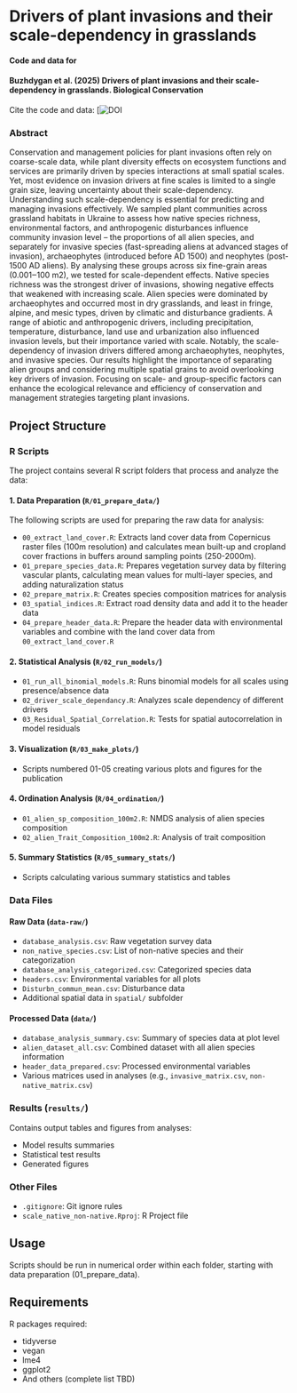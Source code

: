 # Drivers of plant invasions and their scale-dependency in grasslands

#### Code and data for

#### Buzhdygan et al. (2025) Drivers of plant invasions and their scale-dependency in grasslands. Biological Conservation


Cite the code and data: [![DOI]()

<!-- badges: start -->
<!-- badges: end -->

### Abstract
Conservation and management policies for plant invasions often rely on coarse-scale data, while plant diversity effects on ecosystem functions and services are primarily driven by species interactions at small spatial scales. Yet, most evidence on invasion drivers at fine scales is limited to a single grain size, leaving uncertainty about their scale-dependency. Understanding such scale-dependency is essential for predicting and managing invasions effectively.
We sampled plant communities across grassland habitats in Ukraine to assess how native species richness, environmental factors, and anthropogenic disturbances influence community invasion level – the proportions of all alien species, and separately for invasive species (fast-spreading aliens at advanced stages of invasion), archaeophytes (introduced before AD 1500) and neophytes (post-1500 AD aliens). By analysing these groups across six fine-grain areas (0.001‒100 m2), we tested for scale-dependent effects.
Native species richness was the strongest driver of invasions, showing negative effects that weakened with increasing scale. Alien species were dominated by archaeophytes and occurred most in dry grasslands, and least in fringe, alpine, and mesic types, driven by climatic and disturbance gradients. A range of abiotic and anthropogenic drivers, including precipitation, temperature, disturbance, land use and urbanization also influenced invasion levels, but their importance varied with scale. Notably, the scale-dependency of invasion drivers differed among archaeophytes, neophytes, and invasive species. 
Our results highlight the importance of separating alien groups and considering multiple spatial grains to avoid overlooking key drivers of invasion. Focusing on scale- and group-specific factors can enhance the ecological relevance and efficiency of conservation and management strategies targeting plant invasions.


## Project Structure

### R Scripts

The project contains several R script folders that process and analyze the data:

#### 1. Data Preparation (`R/01_prepare_data/`)

The following scripts are used for preparing the raw data for analysis:

- `00_extract_land_cover.R`: Extracts land cover data from Copernicus raster files (100m resolution) and calculates mean built-up and cropland cover fractions in buffers around sampling points (250-2000m).
- `01_prepare_species_data.R`: Prepares vegetation survey data by filtering vascular plants, calculating mean values for multi-layer species, and adding naturalization status
- `02_prepare_matrix.R`: Creates species composition matrices for analysis
- `03_spatial_indices.R`: Extract road density data and add it to the header data
- `04_prepare_header_data.R`: Prepare the header data with environmental variables and combine with the land cover data from `00_extract_land_cover.R`


#### 2. Statistical Analysis (`R/02_run_models/`)
- `01_run_all_binomial_models.R`: Runs binomial models for all scales using presence/absence data
- `02_driver_scale_dependancy.R`: Analyzes scale dependency of different drivers
- `03_Residual_Spatial_Correlation.R`: Tests for spatial autocorrelation in model residuals

#### 3. Visualization (`R/03_make_plots/`)
- Scripts numbered 01-05 creating various plots and figures for the publication

#### 4. Ordination Analysis (`R/04_ordination/`)
- `01_alien_sp_composition_100m2.R`: NMDS analysis of alien species composition
- `02_alien_Trait_Composition_100m2.R`: Analysis of trait composition

#### 5. Summary Statistics (`R/05_summary_stats/`)
- Scripts calculating various summary statistics and tables

### Data Files

#### Raw Data (`data-raw/`)
- `database_analysis.csv`: Raw vegetation survey data
- `non_native_species.csv`: List of non-native species and their categorization
- `database_analysis_categorized.csv`: Categorized species data
- `headers.csv`: Environmental variables for all plots
- `Disturbn_commun_mean.csv`: Disturbance data
- Additional spatial data in `spatial/` subfolder

#### Processed Data (`data/`)
- `database_analysis_summary.csv`: Summary of species data at plot level
- `alien_dataset_all.csv`: Combined dataset with all alien species information
- `header_data_prepared.csv`: Processed environmental variables
- Various matrices used in analyses (e.g., `invasive_matrix.csv`, `non-native_matrix.csv`)

### Results (`results/`)
Contains output tables and figures from analyses:
- Model results summaries
- Statistical test results
- Generated figures

### Other Files
- `.gitignore`: Git ignore rules
- `scale_native_non-native.Rproj`: R Project file

## Usage

Scripts should be run in numerical order within each folder, starting with data preparation (01_prepare_data).

## Requirements

R packages required:
- tidyverse
- vegan
- lme4
- ggplot2
- And others (complete list TBD)